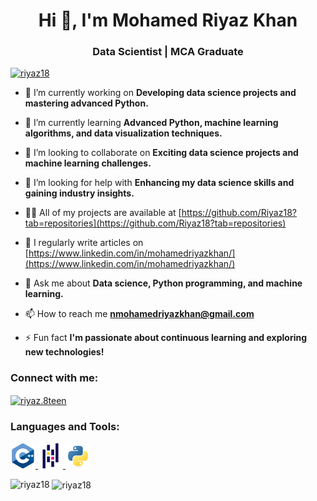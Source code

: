 <h1 align="center">Hi 👋, I'm Mohamed Riyaz Khan</h1>
<h3 align="center">Data Scientist | MCA Graduate</h3>

<p align="left"> <a href="https://github.com/ryo-ma/github-profile-trophy"><img src="https://github-profile-trophy.vercel.app/?username=riyaz18" alt="riyaz18" /></a> </p>

- 🔭 I’m currently working on **Developing data science projects and mastering advanced Python.**

- 🌱 I’m currently learning **Advanced Python, machine learning algorithms, and data visualization techniques.**

- 👯 I’m looking to collaborate on **Exciting data science projects and machine learning challenges.**

- 🤝 I’m looking for help with **Enhancing my data science skills and gaining industry insights.**

- 👨‍💻 All of my projects are available at [https://github.com/Riyaz18?tab=repositories](https://github.com/Riyaz18?tab=repositories)

- 📝 I regularly write articles on [https://www.linkedin.com/in/mohamedriyazkhan/](https://www.linkedin.com/in/mohamedriyazkhan/)

- 💬 Ask me about **Data science, Python programming, and machine learning.**

- 📫 How to reach me **nmohamedriyazkhan@gmail.com**

- ⚡ Fun fact **I'm passionate about continuous learning and exploring new technologies!**

<h3 align="left">Connect with me:</h3>
<p align="left">
<a href="https://instagram.com/riyaz.8teen" target="blank"><img align="center" src="https://raw.githubusercontent.com/rahuldkjain/github-profile-readme-generator/master/src/images/icons/Social/instagram.svg" alt="riyaz.8teen" height="30" width="40" /></a>
</p>

<h3 align="left">Languages and Tools:</h3>
<p align="left"> <a href="https://www.w3schools.com/cpp/" target="_blank" rel="noreferrer"> <img src="https://raw.githubusercontent.com/devicons/devicon/master/icons/cplusplus/cplusplus-original.svg" alt="cplusplus" width="40" height="40"/> </a> <a href="https://pandas.pydata.org/" target="_blank" rel="noreferrer"> <img src="https://raw.githubusercontent.com/devicons/devicon/2ae2a900d2f041da66e950e4d48052658d850630/icons/pandas/pandas-original.svg" alt="pandas" width="40" height="40"/> </a> <a href="https://www.python.org" target="_blank" rel="noreferrer"> <img src="https://raw.githubusercontent.com/devicons/devicon/master/icons/python/python-original.svg" alt="python" width="40" height="40"/> </a> </p>

<p><img align="left" src="https://github-readme-stats.vercel.app/api/top-langs?username=riyaz18&show_icons=true&locale=en&layout=compact" alt="riyaz18" /></p>

<p>&nbsp;<img align="center" src="https://github-readme-stats.vercel.app/api?username=riyaz18&show_icons=true&locale=en" alt="riyaz18" /></p>
